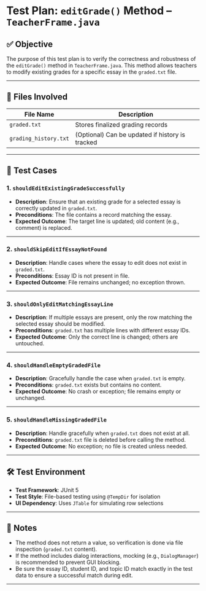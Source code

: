 # Test Plan: `editGrade()` Method – `TeacherFrame.java`

## ✅ Objective

The purpose of this test plan is to verify the correctness and robustness of the `editGrade()` method in `TeacherFrame.java`. This method allows teachers to modify existing grades for a specific essay in the `graded.txt` file.

---

## 📁 Files Involved

| File Name             | Description                                     |
| --------------------- | ----------------------------------------------- |
| `graded.txt`          | Stores finalized grading records                |
| `grading_history.txt` | (Optional) Can be updated if history is tracked |

---

## 🧪 Test Cases

### 1. `shouldEditExistingGradeSuccessfully`

- **Description**: Ensure that an existing grade for a selected essay is correctly updated in `graded.txt`.
- **Preconditions**: The file contains a record matching the essay.
- **Expected Outcome**: The target line is updated; old content (e.g., comment) is replaced.

---

### 2. `shouldSkipEditIfEssayNotFound`

- **Description**: Handle cases where the essay to edit does not exist in `graded.txt`.
- **Preconditions**: Essay ID is not present in file.
- **Expected Outcome**: File remains unchanged; no exception thrown.

---

### 3. `shouldOnlyEditMatchingEssayLine`

- **Description**: If multiple essays are present, only the row matching the selected essay should be modified.
- **Preconditions**: `graded.txt` has multiple lines with different essay IDs.
- **Expected Outcome**: Only the correct line is changed; others are untouched.

---

### 4. `shouldHandleEmptyGradedFile`

- **Description**: Gracefully handle the case when `graded.txt` is empty.
- **Preconditions**: `graded.txt` exists but contains no content.
- **Expected Outcome**: No crash or exception; file remains empty or unchanged.

---

### 5. `shouldHandleMissingGradedFile`

- **Description**: Handle gracefully when `graded.txt` does not exist at all.
- **Preconditions**: `graded.txt` file is deleted before calling the method.
- **Expected Outcome**: No exception; no file is created unless needed.

---

## 🛠 Test Environment

- **Test Framework**: JUnit 5
- **Test Style**: File-based testing using `@TempDir` for isolation
- **UI Dependency**: Uses `JTable` for simulating row selections

---

## 📌 Notes

- The method does not return a value, so verification is done via file inspection (`graded.txt` content).
- If the method includes dialog interactions, mocking (e.g., `DialogManager`) is recommended to prevent GUI blocking.
- Be sure the essay ID, student ID, and topic ID match exactly in the test data to ensure a successful match during edit.

---
